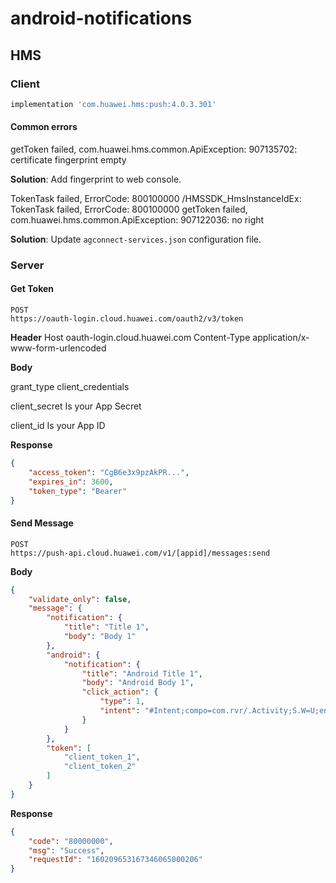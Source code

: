 # android-notifications

## HMS

### Client

```groovy
implementation 'com.huawei.hms:push:4.0.3.301'
```

#### Common errors

getToken failed, com.huawei.hms.common.ApiException: 907135702: certificate fingerprint empty

__Solution__: Add fingerprint to web console.

TokenTask failed, ErrorCode: 800100000
/HMSSDK_HmsInstanceIdEx: TokenTask failed, ErrorCode: 800100000
 getToken failed, com.huawei.hms.common.ApiException: 907122036: no right

__Solution__: Update `agconnect-services.json` configuration file.

### Server

#### Get Token

```http
POST
https://oauth-login.cloud.huawei.com/oauth2/v3/token
```

__Header__
Host
oauth-login.cloud.huawei.com
Content-Type
application/x-www-form-urlencoded

__Body__

grant_type
client_credentials
 
client_secret
Is your App Secret

client_id
Is your App ID

__Response__

```json
{
    "access_token": "CgB6e3x9pzAkPR...",
    "expires_in": 3600,
    "token_type": "Bearer"
}
```

#### Send Message

```http
POST
https://push-api.cloud.huawei.com/v1/[appid]/messages:send
```

__Body__

```json
{
    "validate_only": false,
    "message": {
        "notification": {
            "title": "Title 1",
            "body": "Body 1"
        },
        "android": {
            "notification": {
                "title": "Android Title 1",
                "body": "Android Body 1",
                "click_action": {
                    "type": 1,
                    "intent": "#Intent;compo=com.rvr/.Activity;S.W=U;end"
                }
            }
        },
        "token": [
            "client_token_1",
            "client_token_2"
        ]
    }
}
```

__Response__

```json
{
    "code": "80000000",
    "msg": "Success",
    "requestId": "160209653167346065000206"
}
```